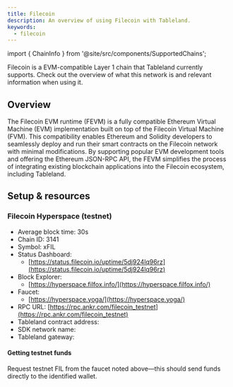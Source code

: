 ```yaml
---
title: Filecoin
description: An overview of using Filecoin with Tableland.
keywords:
  - filecoin
---
```


import { ChainInfo } from '@site/src/components/SupportedChains';

Filecoin is a EVM-compatible Layer 1 chain that Tableland currently supports. Check out the overview of what this network is and relevant information when using it.

## Overview

The Filecoin EVM runtime (FEVM) is a fully compatible Ethereum Virtual Machine (EVM) implementation built on top of the Filecoin Virtual Machine (FVM). This compatibility enables Ethereum and Solidity developers to seamlessly deploy and run their smart contracts on the Filecoin network with minimal modifications. By supporting popular EVM development tools and offering the Ethereum JSON-RPC API, the FEVM simplifies the process of integrating existing blockchain applications into the Filecoin ecosystem, including Tableland.

## Setup & resources

<!-- ### Filecoin (mainnet)

- Average block time: 30s
- Chain ID: 314
- Symbol: FIL
- Status Dashboard:
  - [https://status.filecoin.io/](https://status.filecoin.io/)
- Block Explorer:
  - [https://filfox.info](https://filfox.info)
- RPC URL: [https://rpc.ankr.com/filecoin](https://rpc.ankr.com/filecoin)
- Tableland contract address: <ChainInfo chain='filecoin' info='contractAddress' />
- SDK network name: <ChainInfo chain='filecoin' info='chainName' />
- Tableland gateway: <ChainInfo chain='filecoin' info='baseUrl' /> -->

### Filecoin Hyperspace (testnet)

- Average block time: 30s
- Chain ID: 3141
- Symbol: xFIL
- Status Dashboard:
  - [https://status.filecoin.io/uptime/5dj924lq96rz](https://status.filecoin.io/uptime/5dj924lq96rz)
- Block Explorer:
  - [https://hyperspace.filfox.info/](https://hyperspace.filfox.info/)
- Faucet:
  - [https://hyperspace.yoga/](https://hyperspace.yoga/)
- RPC URL: [https://rpc.ankr.com/filecoin_testnet](https://rpc.ankr.com/filecoin_testnet)
- Tableland contract address: <ChainInfo chain='filecoin-hyperspace' info='contractAddress' />
- SDK network name: <ChainInfo chain='filecoin-hyperspace' info='chainName' />
- Tableland gateway: <ChainInfo chain='filecoin-hyperspace' info='baseUrl' />

#### Getting testnet funds

Request testnet FIL from the faucet noted above—this should send funds directly to the identified wallet.
